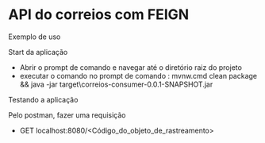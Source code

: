# API do correios com FEIGN

Exemplo de uso

Start da aplicação
- Abrir o prompt de comando e navegar até o diretório raiz do projeto
- executar o comando no prompt de comando : mvnw.cmd clean package && java -jar target\correios-consumer-0.0.1-SNAPSHOT.jar


Testando a aplicação

Pelo postman, fazer uma requisição
- GET localhost:8080/<Código_do_objeto_de_rastreamento>
